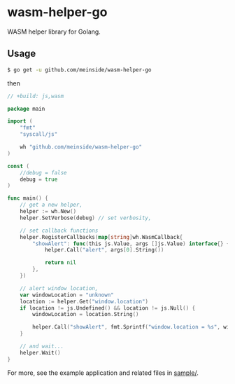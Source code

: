 # wasm-helper-go

WASM helper library for Golang.

## Usage

```bash
$ go get -u github.com/meinside/wasm-helper-go
```

then

```go
// +build: js,wasm

package main

import (
	"fmt"
	"syscall/js"

	wh "github.com/meinside/wasm-helper-go"
)

const (
	//debug = false
	debug = true
)

func main() {
	// get a new helper,
	helper := wh.New()
	helper.SetVerbose(debug) // set verbosity,

	// set callback functions
	helper.RegisterCallbacks(map[string]wh.WasmCallback{
		"showAlert": func(this js.Value, args []js.Value) interface{} {
			helper.Call("alert", args[0].String())

			return nil
		},
	})

	// alert window location,
	var windowLocation = "unknown"
	location := helper.Get("window.location")
	if location != js.Undefined() && location != js.Null() {
		windowLocation = location.String()

		helper.Call("showAlert", fmt.Sprintf("window.location = %s", windowLocation))
	}

	// and wait...
	helper.Wait()
}
```

For more, see the example application and related files in [sample/](https://github.com/meinside/wasm-helper-go/tree/master/sample).

